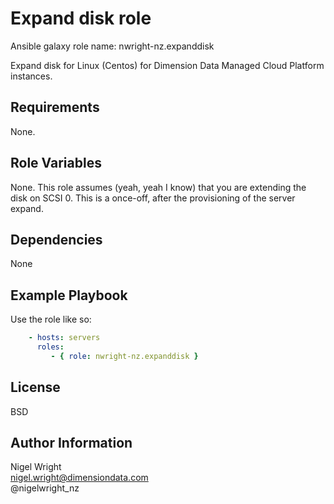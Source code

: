 Expand disk role
=========
Ansible galaxy role name: nwright-nz.expanddisk  

Expand disk for Linux (Centos) for Dimension Data Managed Cloud Platform instances.

Requirements
------------

None.

Role Variables
--------------

None. This role assumes (yeah, yeah I know) that you are extending the disk on SCSI 0. This is a once-off, after the provisioning of the server expand.

Dependencies
------------

None

Example Playbook
----------------

Use the role like so:


```yaml
    - hosts: servers
      roles:
         - { role: nwright-nz.expanddisk }
```

License
-------

BSD

Author Information
------------------
  
Nigel Wright  
nigel.wright@dimensiondata.com   
@nigelwright_nz  


